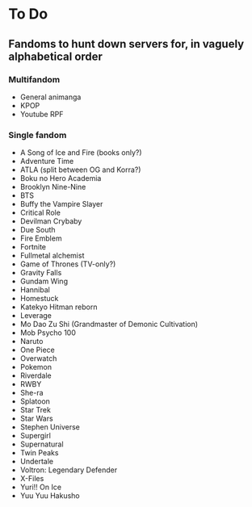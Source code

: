 # To Do

## Fandoms to hunt down servers for, in vaguely alphabetical order

### Multifandom

- General animanga
- KPOP
- Youtube RPF

### Single fandom

- A Song of Ice and Fire (books only?)
- Adventure Time
- ATLA (split between OG and Korra?)
- Boku no Hero Academia
- Brooklyn Nine-Nine
- BTS
- Buffy the Vampire Slayer
- Critical Role
- Devilman Crybaby
- Due South
- Fire Emblem
- Fortnite 
- Fullmetal alchemist 
- Game of Thrones (TV-only?)
- Gravity Falls
- Gundam Wing
- Hannibal
- Homestuck
- Katekyo Hitman reborn
- Leverage
- Mo Dao Zu Shi (Grandmaster of Demonic Cultivation)
- Mob Psycho 100
- Naruto
- One Piece
- Overwatch
- Pokemon
- Riverdale
- RWBY
- She-ra
- Splatoon
- Star Trek
- Star Wars
- Stephen Universe
- Supergirl 
- Supernatural
- Twin Peaks
- Undertale
- Voltron: Legendary Defender
- X-Files
- Yuri!! On Ice
- Yuu Yuu Hakusho